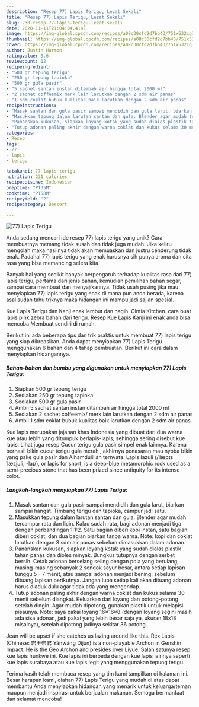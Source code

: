 ```yaml
---
description: "Resep 77) Lapis Terigu, Lezat Sekali"
title: "Resep 77) Lapis Terigu, Lezat Sekali"
slug: 230-resep-77-lapis-terigu-lezat-sekali
date: 2020-11-11T21:04:04.414Z
image: https://img-global.cpcdn.com/recipes/a08c30cfd2d7bb43/751x532cq70/77-lapis-terigu-foto-resep-utama.jpg
thumbnail: https://img-global.cpcdn.com/recipes/a08c30cfd2d7bb43/751x532cq70/77-lapis-terigu-foto-resep-utama.jpg
cover: https://img-global.cpcdn.com/recipes/a08c30cfd2d7bb43/751x532cq70/77-lapis-terigu-foto-resep-utama.jpg
author: Justin Harmon
ratingvalue: 3.6
reviewcount: 12
recipeingredient:
- "500 gr tepung terigu"
- "250 gr tepung tapioka"
- "500 gr gula pasir"
- "5 sachet santan instan ditambah air hingga total 2000 ml"
- "2 sachet coffeemix merk lain larutkan dengan 2 sdm air panas"
- "1 sdm coklat bubuk kualitas baik larutkan dengan 2 sdm air panas"
recipeinstructions:
- "Masak santan dan gula pasir sampai mendidih dan gula larut, biarkan sampai hangat. Timbang terigu dan tapioka, campur jadi satu."
- "Masukkan tepung dalam larutan santan dan gula. Blender agar mudah tercampur rata dan licin. Kalau sudah rata, bagi adonan menjadi tiga dengan perbandingan 1:1:2. Satu bagian diberi kopi instan, satu bagian diberi coklat, dan dua bagian biarkan tanpa warna. Note: kopi dan coklat larutkan dengan 3 sdm air panas sebelum dimasukkan dalam adonan."
- "Pananskan kukusan, siapkan loyang kotak yang sudah dialas plastik tahan panas dan dioles minyak. Bungkus tutupnya dengan serbet bersih. Cetak adonan berselang seling dengan pola yang berulang, masing-masing sebanyak 2 sendok sayur besar, antara setiap lapisan tunggu 5 - 7 menit, atau sampai adonan menjadi bening, sebelum dituang lapisan berikutnya. Jangan lupa setiap kali akan dituang adonan harus diaduk dulu agar tidak ada yang mengendap."
- "Tutup adonan paling akhir dengan warna coklat dan kukus selama 30 menit sebelum diangkat. Keluarkan dari loyang dan potong-potong setelah dingin. Agar mudah dipotong, gunakan plastik untuk melapisi pisaunya. Note: saya pakai loyang 16×16×8 (dengan loyang segini masih ada sisa adonan, jadi pakai yang lebih besar saja ya, ukuran 18x18 misalnya), setelah dipotong jadinya sekitar 36 potong."
categories:
- Resep
tags:
- 77
- lapis
- terigu

katakunci: 77 lapis terigu 
nutrition: 231 calories
recipecuisine: Indonesian
preptime: "PT35M"
cooktime: "PT58M"
recipeyield: "2"
recipecategory: Dessert

---
```



![77) Lapis Terigu](https://img-global.cpcdn.com/recipes/a08c30cfd2d7bb43/751x532cq70/77-lapis-terigu-foto-resep-utama.jpg)

Anda sedang mencari ide resep 77) lapis terigu yang unik? Cara membuatnya memang tidak susah dan tidak juga mudah. Jika keliru mengolah maka hasilnya tidak akan memuaskan dan justru cenderung tidak enak. Padahal 77) lapis terigu yang enak harusnya sih punya aroma dan cita rasa yang bisa memancing selera kita.

Banyak hal yang sedikit banyak berpengaruh terhadap kualitas rasa dari 77) lapis terigu, pertama dari jenis bahan, kemudian pemilihan bahan segar, sampai cara membuat dan menyajikannya. Tidak usah pusing jika mau menyiapkan 77) lapis terigu yang enak di mana pun anda berada, karena asal sudah tahu triknya maka hidangan ini mampu jadi sajian spesial.

Kue Lapis Terigu dan Kanji enak lembut dan nagih. Cintia Kitchen. cara buat lapis pink zebra bahan dari terigu. Resep Kue Lapis Kanji ini enak anda bisa mencoba Membuat sendiri di rumah.


Berikut ini ada beberapa tips dan trik praktis untuk membuat 77) lapis terigu yang siap dikreasikan. Anda dapat menyiapkan 77) Lapis Terigu menggunakan 6 bahan dan 4 tahap pembuatan. Berikut ini cara dalam menyiapkan hidangannya.

<!--inarticleads1-->

##### Bahan-bahan dan bumbu yang digunakan untuk menyiapkan 77) Lapis Terigu:

1. Siapkan 500 gr tepung terigu
1. Sediakan 250 gr tepung tapioka
1. Sediakan 500 gr gula pasir
1. Ambil 5 sachet santan instan ditambah air hingga total 2000 ml
1. Sediakan 2 sachet coffeemix/ merk lain larutkan dengan 2 sdm air panas
1. Ambil 1 sdm coklat bubuk kualitas baik larutkan dengan 2 sdm air panas


Kue lapis merupakan jajanan khas Indonesia yang dibuat dari dua warna kue atau lebih yang ditumpuk berlapis-lapis, sehingga sering disebut kue lapis. Lihat juga resep Cucur terigu gula pasir simpel enak lainnya. Karena berhasil bikin cucur terigu gula merah,, akhirnya penasaran mau nyoba bikin yang pake gula pasir dan Alhamdulillah ternyata. Lapis lazuli (/ˈlæpɪs ˈlæzjʊli, -laɪ/), or lapis for short, is a deep-blue metamorphic rock used as a semi-precious stone that has been prized since antiquity for its intense color. 

<!--inarticleads2-->

##### Langkah-langkah menyiapkan 77) Lapis Terigu:

1. Masak santan dan gula pasir sampai mendidih dan gula larut, biarkan sampai hangat. Timbang terigu dan tapioka, campur jadi satu.
1. Masukkan tepung dalam larutan santan dan gula. Blender agar mudah tercampur rata dan licin. Kalau sudah rata, bagi adonan menjadi tiga dengan perbandingan 1:1:2. Satu bagian diberi kopi instan, satu bagian diberi coklat, dan dua bagian biarkan tanpa warna. Note: kopi dan coklat larutkan dengan 3 sdm air panas sebelum dimasukkan dalam adonan.
1. Pananskan kukusan, siapkan loyang kotak yang sudah dialas plastik tahan panas dan dioles minyak. Bungkus tutupnya dengan serbet bersih. Cetak adonan berselang seling dengan pola yang berulang, masing-masing sebanyak 2 sendok sayur besar, antara setiap lapisan tunggu 5 - 7 menit, atau sampai adonan menjadi bening, sebelum dituang lapisan berikutnya. Jangan lupa setiap kali akan dituang adonan harus diaduk dulu agar tidak ada yang mengendap.
1. Tutup adonan paling akhir dengan warna coklat dan kukus selama 30 menit sebelum diangkat. Keluarkan dari loyang dan potong-potong setelah dingin. Agar mudah dipotong, gunakan plastik untuk melapisi pisaunya. Note: saya pakai loyang 16×16×8 (dengan loyang segini masih ada sisa adonan, jadi pakai yang lebih besar saja ya, ukuran 18x18 misalnya), setelah dipotong jadinya sekitar 36 potong.


Jean will be upset if she catches us lazing around like this. Rex Lapis (Chinese: 岩王帝君 Yánwáng Dìjūn) is a non-playable Archon in Genshin Impact. He is the Geo Archon and presides over Liyue. Salah satunya resep kue lapis hunkwe ini. Kue lapis ini berbeda dengan kue lapis lainnya seperti kue lapis surabaya atau kue lapis legit yang menggunakan tepung terigu. 

Terima kasih telah membaca resep yang tim kami tampilkan di halaman ini. Besar harapan kami, olahan 77) Lapis Terigu yang mudah di atas dapat membantu Anda menyiapkan hidangan yang menarik untuk keluarga/teman maupun menjadi inspirasi untuk berjualan makanan. Semoga bermanfaat dan selamat mencoba!
